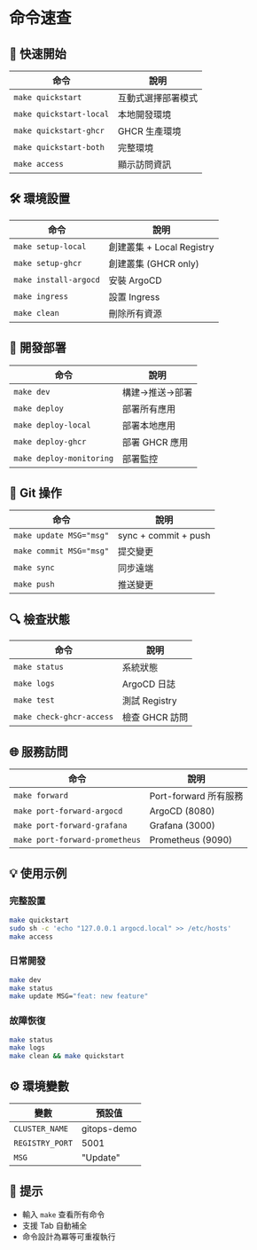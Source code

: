 # 命令速查

## 🚀 快速開始

| 命令 | 說明 |
|------|------|
| `make quickstart` | 互動式選擇部署模式 |
| `make quickstart-local` | 本地開發環境 |
| `make quickstart-ghcr` | GHCR 生產環境 |
| `make quickstart-both` | 完整環境 |
| `make access` | 顯示訪問資訊 |

## 🛠️ 環境設置

| 命令 | 說明 |
|------|------|
| `make setup-local` | 創建叢集 + Local Registry |
| `make setup-ghcr` | 創建叢集 (GHCR only) |
| `make install-argocd` | 安裝 ArgoCD |
| `make ingress` | 設置 Ingress |
| `make clean` | 刪除所有資源 |

## 🔧 開發部署

| 命令 | 說明 |
|------|------|
| `make dev` | 構建→推送→部署 |
| `make deploy` | 部署所有應用 |
| `make deploy-local` | 部署本地應用 |
| `make deploy-ghcr` | 部署 GHCR 應用 |
| `make deploy-monitoring` | 部署監控 |

## 📝 Git 操作

| 命令 | 說明 |
|------|------|
| `make update MSG="msg"` | sync + commit + push |
| `make commit MSG="msg"` | 提交變更 |
| `make sync` | 同步遠端 |
| `make push` | 推送變更 |

## 🔍 檢查狀態

| 命令 | 說明 |
|------|------|
| `make status` | 系統狀態 |
| `make logs` | ArgoCD 日誌 |
| `make test` | 測試 Registry |
| `make check-ghcr-access` | 檢查 GHCR 訪問 |

## 🌐 服務訪問

| 命令 | 說明 |
|------|------|
| `make forward` | Port-forward 所有服務 |
| `make port-forward-argocd` | ArgoCD (8080) |
| `make port-forward-grafana` | Grafana (3000) |
| `make port-forward-prometheus` | Prometheus (9090) |

## 💡 使用示例

### 完整設置
```bash
make quickstart
sudo sh -c 'echo "127.0.0.1 argocd.local" >> /etc/hosts'
make access
```

### 日常開發
```bash
make dev
make status
make update MSG="feat: new feature"
```

### 故障恢復
```bash
make status
make logs
make clean && make quickstart
```

## ⚙️ 環境變數

| 變數 | 預設值 |
|------|--------|
| `CLUSTER_NAME` | gitops-demo |
| `REGISTRY_PORT` | 5001 |
| `MSG` | "Update" |

## 📌 提示

- 輸入 `make` 查看所有命令
- 支援 Tab 自動補全
- 命令設計為冪等可重複執行